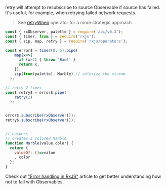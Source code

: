 <!--
name:		
title:		retry
pageTitle:	retry — RxJS operator example + marble diagram
desc:		retry will attempt to resubscribe to source Observable if source has failed
docsUrl:	https://rxjs.dev/api/operators/retry
-->

retry will attempt to resubscribe to source Observable if source has failed. It's useful, for example, when retrying failed network requests.

> See [retryWhen](/rxjs/retryWhen/) operator for a more strategic approach

```js
const { rxObserver, palette } = require('api/v0.3');
const { timer, from } = require('rxjs');
const { zip, map, retry } = require('rxjs/operators');

const error$ = timer(0, 5).pipe(
    map(x=>{
      if (x>2) { throw 'Bam!' }
      return x;
    }),
    zip(from(palette), Marble) // colorize the stream
  );

// retry 2 times
const retry$ = error$.pipe(
    retry(2)
  );


error$.subscribe(rxObserver());
retry$.subscribe(rxObserver());


// helpers
// creates a colored Marble
function Marble(value,color) {
  return {
    valueOf: ()=>value
    , color
  };
}

```

Check out ["Error handling in RxJS"](https://medium.com/@kddsky/error-handling-in-rxjs-bac0f96a7def) article to get better understanding how not to fail with Observables.